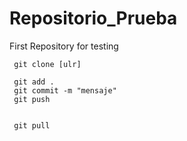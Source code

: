# Repositorio_Prueba
First Repository for testing

```
 git clone [ulr]

 git add .
 git commit -m "mensaje"
 git push


 git pull  


```